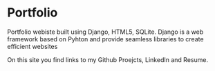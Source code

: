 # Portfolio 
Portfolio webiste built using Django, HTML5, SQLite. Django is a web framework based on Pyhton and provide seamless libraries to create efficient websites

On this site you find links to my Github Proejcts, LinkedIn and Resume.

